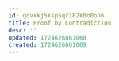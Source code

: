 ```yaml
---
id: qqvxkj5ksp5qr182k0o0on6
title: Proof by Contradiction
desc: ''
updated: 1724626861068
created: 1724626861069
---
```

